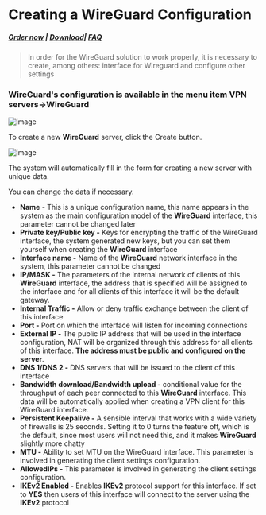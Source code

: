 # Creating a WireGuard Configuration

##### [Order now](https://puqcloud.com/index.php?rp=/store/puqvpn) | [Download](https://download.puqcloud.com/cp/puqvpncp/)| [FAQ](https://faq.puqcloud.com)

>In order for the WireGuard solution to work properly, it is necessary to create, among others: interface for Wireguard and configure other settings

### **WireGuard's** configuration is available in the menu item **VPN servers-&gt;WireGuard**

![image](https://github.com/PUQ-sp-z-o-o/PUQVPNCP/assets/81689153/07d4c749-c50c-4933-b524-9324ed9c9409)

To create a new **WireGuard** server, click the Create button.

![image](https://github.com/PUQ-sp-z-o-o/PUQVPNCP/assets/81689153/7c4a8da4-48e5-4105-9dee-c8539afcf520)

The system will automatically fill in the form for creating a new server with unique data.

You can change the data if necessary.

- **Name** - This is a unique configuration name, this name appears in the system as the main configuration model of the **WireGuard** interface, this parameter cannot be changed later
- **Private key/Public key -** Keys for encrypting the traffic of the WireGuard interface, the system generated new keys, but you can set them yourself when creating the **WireGuard** interface
- **Interface name -** Name of the **WireGuard** network interface in the system, this parameter cannot be changed
- **IP/MASK -** The parameters of the internal network of clients of this **WireGuard** interface, the address that is specified will be assigned to the interface and for all clients of this interface it will be the default gateway.
- **Internal Traffic -** Allow or deny traffic exchange between the client of this interface
- **Port -** Port on which the interface will listen for incoming connections
- **External IP -** The public IP address that will be used in the interface configuration, NAT will be organized through this address for all clients of this interface. **The address must be public and configured on the server**.
- **DNS 1/DNS 2 -** DNS servers that will be issued to the client of this interface
- **Bandwidth download/Bandwidth upload -** conditional value for the throughput of each peer connected to this **WireGuard** interface. This data will be automatically applied when creating a VPN client for this WireGuard interface.
- **Persistent Keepalive -** A sensible interval that works with a wide variety of firewalls is 25 seconds. Setting it to 0 turns the feature off, which is the default, since most users will not need this, and it makes **WireGuard** slightly more chatty
- **MTU -** Ability to set MTU on the WireGuard interface. This parameter is involved in generating the client settings configuration.
- **AllowedIPs -** This parameter is involved in generating the client settings configuration.
- **IKEv2 Enabled -** Enables **IKEv2** protocol support for this interface. If set to **YES** then users of this interface will connect to the server using the **IKEv2** protocol
